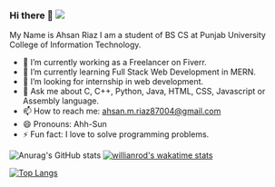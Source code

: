 ### Hi there 👋 ![](https://komarev.com/ghpvc/?username=AhsanRiaz9)

My Name is Ahsan Riaz
I am a student of BS CS at Punjab University College of Information Technology.
- 🔭 I’m currently working as a Freelancer on Fiverr.
- 🌱 I’m currently learning Full Stack Web Development in MERN.
- 🤔 I’m looking for internship in web development.
- 💬 Ask me about C, C++, Python, Java, HTML, CSS, Javascript or Assembly language.
- 📫 How to reach me: ahsan.m.riaz87004@gmail.com
- 😄 Pronouns: Ahh-Sun
- ⚡ Fun fact: I love to solve programming problems.

![Anurag's GitHub stats](https://github-readme-stats.vercel.app/api?username=ahsanriaz9&show_icons=true&theme=radical) [![willianrod's wakatime stats](https://github-readme-stats.vercel.app/api/wakatime?ahsanriaz9&theme=radical)](https://github.com/anuraghazra/github-readme-stats) 

[![Top Langs](https://github-readme-stats.vercel.app/api/top-langs/?username=ahsanriaz9&layout=compact&langs_count=12&theme=radical)](https://github.com/anuraghazra/github-readme-stats)





